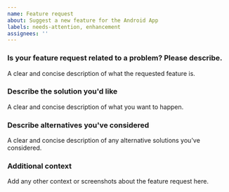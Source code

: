 ```yaml
---
name: Feature request
about: Suggest a new feature for the Android App
labels: needs-attention, enhancement
assignees: ''
---
```


### **Is your feature request related to a problem? Please describe.**

A clear and concise description of what the requested feature is.

### **Describe the solution you'd like**

A clear and concise description of what you want to happen.

### **Describe alternatives you've considered**

A clear and concise description of any alternative solutions you've considered.

### **Additional context**

Add any other context or screenshots about the feature request here.
